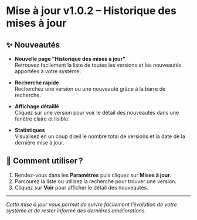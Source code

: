 # Mise à jour v1.0.2 – Historique des mises à jour

## ✨ Nouveautés

- **Nouvelle page "Historique des mises à jour"**  
  Retrouvez facilement la liste de toutes les versions et les nouveautés apportées à votre système.

- **Recherche rapide**  
  Recherchez une version ou une nouveauté grâce à la barre de recherche.

- **Affichage détaillé**  
  Cliquez sur une version pour voir le détail des nouveautés dans une fenêtre claire et lisible.

- **Statistiques**  
  Visualisez en un coup d’œil le nombre total de versions et la date de la dernière mise à jour.

## 📝 Comment utiliser ?

1. Rendez-vous dans les **Paramètres** puis cliquez sur **Mises à jour**.
2. Parcourez la liste ou utilisez la recherche pour trouver une version.
3. Cliquez sur **Voir** pour afficher le détail des nouveautés.

---

*Cette mise à jour vous permet de suivre facilement l’évolution de votre système et de rester informé des dernières
améliorations.* 
